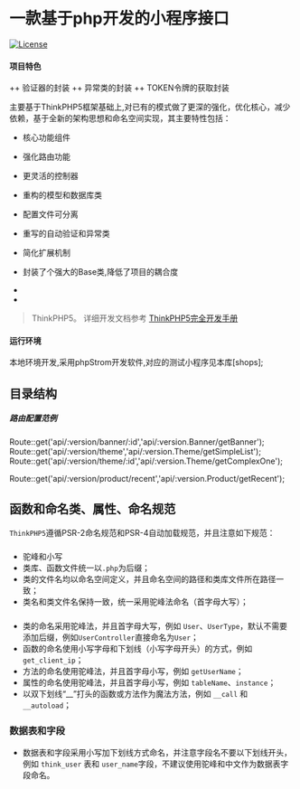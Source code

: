 一款基于php开发的小程序接口
=====================

[![License](https://poser.pugx.org/topthink/think/license)](https://packagist.org/packages/topthink/think)
####  项目特色
++ 验证器的封装
++ 异常类的封装
++ TOKEN令牌的获取封装

主要基于ThinkPHP5框架基础上,对已有的模式做了更深的强化，优化核心，减少依赖，基于全新的架构思想和命名空间实现，其主要特性包括：

 + 核心功能组件
 + 强化路由功能
 + 更灵活的控制器
 + 重构的模型和数据库类
 + 配置文件可分离
 + 重写的自动验证和异常类
 + 简化扩展机制
 + 封装了个强大的Base类,降低了项目的耦合度
 
 +
 +

> ThinkPHP5。
详细开发文档参考 [ThinkPHP5完全开发手册](http://www.kancloud.cn/manual/thinkphp5)
#### 运行环境
本地环境开发,采用phpStrom开发软件,对应的测试小程序见本库[shops];
## 目录结构
##### 路由配置范例
Route::get('api/:version/banner/:id','api/:version.Banner/getBanner');
Route::get('api/:version/theme','api/:version.Theme/getSimpleList');
Route::get('api/:version/theme/:id','api/:version.Theme/getComplexOne');

Route::get('api/:version/product/recent','api/:version.Product/getRecent');

## 函数和命名类、属性、命名规范

`ThinkPHP5`遵循PSR-2命名规范和PSR-4自动加载规范，并且注意如下规范：
###
*   驼峰和小写
*   类库、函数文件统一以`.php`为后缀；
*   类的文件名均以命名空间定义，并且命名空间的路径和类库文件所在路径一致；
*   类名和类文件名保持一致，统一采用驼峰法命名（首字母大写）；
### 
*   类的命名采用驼峰法，并且首字母大写，例如 `User`、`UserType`，默认不需要添加后缀，例如`UserController`直接命名为`User`；
*   函数的命名使用小写字母和下划线（小写字母开头）的方式，例如 `get_client_ip`；
*   方法的命名使用驼峰法，并且首字母小写，例如 `getUserName`；
*   属性的命名使用驼峰法，并且首字母小写，例如 `tableName`、`instance`；
*   以双下划线“__”打头的函数或方法作为魔法方法，例如 `__call` 和 `__autoload`；


### 数据表和字段
*   数据表和字段采用小写加下划线方式命名，并注意字段名不要以下划线开头，例如 `think_user` 表和 `user_name`字段，不建议使用驼峰和中文作为数据表字段命名。


